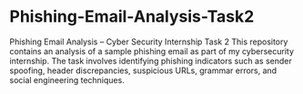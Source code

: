 # Phishing-Email-Analysis-Task2
Phishing Email Analysis – Cyber Security Internship Task 2 This repository contains an analysis of a sample phishing email as part of my cybersecurity internship. The task involves identifying phishing indicators such as sender spoofing, header discrepancies, suspicious URLs, grammar errors, and social engineering techniques. 
